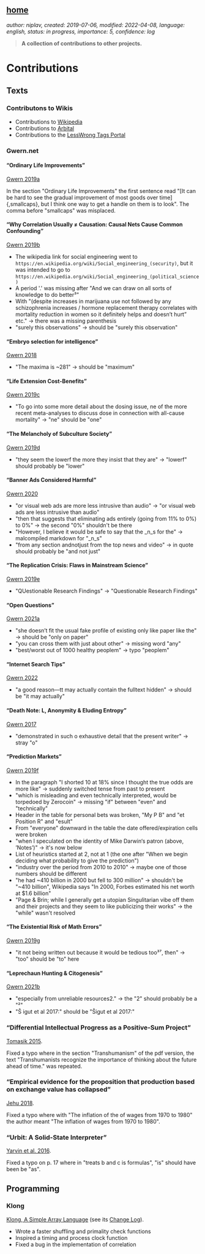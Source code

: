 [home](./index.md)
------------------

*author: niplav, created: 2019-07-06, modified: 2022-04-08, language: english, status: in progress, importance: 5, confidence: log*

> __A collection of contributions to other projects.__

Contributions
=============

Texts
-----

### Contributons to Wikis

* Contributions to [Wikipedia](https://en.wikipedia.org/wiki/Special:Contributions/Niplav)
* Contributions to [Arbital](https://arbital.com/p/niplavyushtun/)
* Contributions to the [LessWrong Tags Portal](https://www.lesswrong.com/users/niplav)

<!--
TODO: follow up on https://drewdevault.com/2014/02/02/The-worst-bugs.html,
https://www.skepticink.com/prussian/2014/03/31/the-anti-racialist-q-a/,
http://metamoderna.org/beyond-piketty-far-beyond?lang=en,
t3x.org klong changelog
-->

### Gwern.net

#### “Ordinary Life Improvements”

[Gwern 2019a](https://www.gwern.net/Notes#ordinary-life-improvements)

In the section "Ordinary Life Improvements" the first sentence read
"[It can be hard to see the gradual improvement of most goods over
time]{,smallcaps}, but I think one way to get a handle on them is to
look". The comma before "smallcaps" was misplaced.

#### “Why Correlation Usually ≠ Causation: Causal Nets Cause Common Confounding”

[Gwern 2019b](https://www.gwern.net/Causality)

* The wikipedia link for social engineering went to `https://en.wikipedia.org/wiki/Social_engineering_(security)`, but it was intended to go to `https://en.wikipedia.org/wiki/Social_engineering_(political_science)`
* A period '.' was missing after "And we can draw on all sorts of knowledge to do better³"
* With "(despite increases in marijuana use not followed by any schizophrenia increases / hormone replacement therapy correlates with mortality reduction in women so it definitely helps and doesn’t hurt” etc." -> there was a missing parenthesis
* "surely this observations" -> should be "surely this observation"

#### “Embryo selection for intelligence”

[Gwern 2018](https://www.gwern.net/Embryo-selection)

* "The maxima is ~281" -> should be "maximum"

#### “Life Extension Cost-Benefits”

[Gwern 2019c](https://www.gwern.net/Longevity)

* "To go into some more detail about the dosing issue, ne of the more recent meta-analyses to discuss dose in connection with all-cause mortality" -> "ne" should be "one"

#### “The Melancholy of Subculture Society”

[Gwern 2019d](https://www.gwern.net/The-Melancholy-of-Subculture-Society)

* "they seem the lowerf the more they insist that they are" -> "lowerf" should probably be "lower"

#### “Banner Ads Considered Harmful”

[Gwern 2020](https://www.gwern.net/Ads)

* "or visual web ads are more less intrusive than audio" -> "or visual web ads are less intrusive than audio"
* "then that suggests that eliminating ads entirely (going from 11% to 0%) to 0%" -> the second "0%" shouldn't be there
* "However, I believe it would be safe to say that the _n_s for the" -> malcompiled markdown for "_n_s"
* "from any section andnotjust from the top news and video" -> in quote should probably be "and not just"

#### “The Replication Crisis: Flaws in Mainstream Science”

[Gwern 2019e](https://www.gwern.net/Replication)

* "QUestionable Research Findings" -> "Questionable Research Findings"

#### “Open Questions”

[Gwern 2021a](https://www.gwern.net/Questions)

* "she doesn’t fit the usual fake profile of existing only like paper like the" -> should be "only on paper"
* "you can cross them with just about other" -> missing word "any"
* "best/​worst out of 1000 healthy peoplem" -> typo "peoplem"

#### “Internet Search Tips”

[Gwern 2022](https://www.gwern.net/Search)

* "a good reason—tt may actually contain the fulltext hidden" -> should be "it may actually"

#### “Death Note: L, Anonymity & Eluding Entropy”

[Gwern 2017](https://www.gwern.net/Death-Note-Anonymity)

* "demonstrated in such o exhaustive detail that the present writer" -> stray "o"

#### “Prediction Markets”

[Gwern 2019f](https://www.gwern.net/Prediction-markets)

* In the paragraph "I shorted 10 at 18% since I thought the true odds are more like" -> suddenly switched tense from past to present
* "which is misleading and even technically interpreted, would be torpedoed by Zerocoin" -> missing "if" between "even" and "technically"
* Header in the table for personal bets was broken, "My P B" and "et Position R" and "esult"
* From "everyone" downward in the table the date offered/expiration cells were broken
* "when I speculated on the identity of Mike Darwin‘s patron (above, ’Notes’)" -> it's now below
* List of heuristics started at 2, not at 1 (the one after "When we begin deciding what probability to give the prediction")
* "industry over the period from 2010 to 2010" -> maybe one of those numbers should be different
* "he had ~410 billion in 2000 but fell to 300 million" -> shouldn't be "~410 billion", Wikipedia says <!--TODO: link--> "In 2000, Forbes estimated his net worth at $1.6 billion"
* "Page & Brin; while I generally get a utopian Singulitarian vibe off them and their projects and they seem to like publicizing their works" -> the "while" wasn't resolved

#### “The Existential Risk of Math Errors”

[Gwern 2019g](https://www.gwern.net/The-Existential-Risk-of-Mathematical-Error)

* "it not being written out because it would be tedious too³⁷, then" -> "too" should be "to" here

#### “Leprechaun Hunting & Citogenesis”

[Gwern 2021b](https://www.gwern.net/Leprechauns)

* "especially from unreliable resources2." -> the "2" should probably be a "²"
* "Š igut et al 2017:" should be "Šigut et al 2017:"

### “Differential Intellectual Progress as a Positive-Sum Project”

[Tomasik 2015](https://foundational-research.org/differential-intellectual-progress-as-a-positive-sum-project/).

Fixed a typo where in the section "Transhumanism" of the pdf version,
the text "Transhumanists recognize the importance of thinking about the
future ahead of time." was repeated.

### “Empirical evidence for the proposition that production based on exchange value has collapsed”

[Jehu 2018](https://therealmovement.wordpress.com/2018/05/26/empirical-evidence-for-the-proposition-that-production-based-on-exchange-value-has-collapsed/#comment-10324).

Fixed a typo where with "The inflation of the of wages from 1970 to
1980" the author meant "The inflation of wages from 1970 to 1980".

### “Urbit: A Solid-State Interpreter”

[Yarvin et al. 2016](https://media.urbit.org/whitepaper.pdf).

Fixed a typo on p. 17 where in "treats b and c is formulas", "is" should
have been be "as".

Programming
-----------

### Klong

[Klong, A Simple Array Language](http://t3x.org/klong/index.html)
(see its [Change Log](http://t3x.org/klong/changes.html)).

* Wrote a faster shuffling and primality check functions
* Inspired a timing and process clock function
* Fixed a bug in the implementation of correlation
